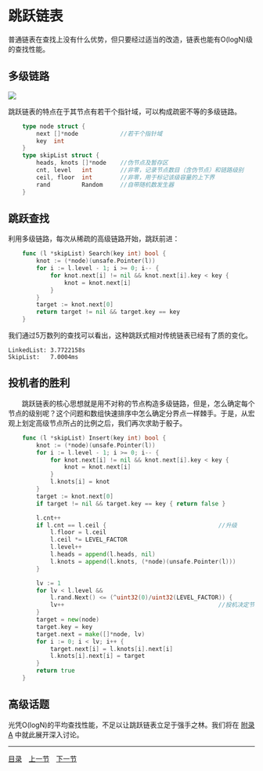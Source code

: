 # 跳跃链表
普通链表在查找上没有什么优势，但只要经过适当的改造，链表也能有O(logN)级的查找性能。

## 多级链路
![](../images/SkipList.png)

跳跃链表的特点在于其节点有若干个指针域，可以构成疏密不等的多级链路。
```go
    type node struct {
        next []*node            //若干个指针域
        key  int
    }
    type skipList struct {
        heads, knots []*node    //伪节点及暂存区
        cnt, level   int        //非零，记录节点数目（含伪节点）和链路级别
        ceil, floor  int        //非零，用于标记该级容量的上下界
        rand         Random     //自带随机数发生器
    }
```

## 跳跃查找
利用多级链路，每次从稀疏的高级链路开始，跳跃前进：
```go
    func (l *skipList) Search(key int) bool {
        knot := (*node)(unsafe.Pointer(l))
        for i := l.level - 1; i >= 0; i-- {
            for knot.next[i] != nil && knot.next[i].key < key {
                knot = knot.next[i]
            }
        }
        target := knot.next[0]
        return target != nil && target.key == key
    }
```
我们通过5万数列的查找可以看出，这种跳跃式相对传统链表已经有了质的变化。

    LinkedList: 3.7722158s
    SkipList:   7.0004ms

## 投机者的胜利
　　跳跃链表的核心思想就是用不对称的节点构造多级链路，但是，怎么确定每个节点的级别呢？这个问题和数组快速排序中怎么确定分界点一样棘手。于是，从宏观上划定高级节点所占的比例之后，我们再次求助于骰子。
```go
    func (l *skipList) Insert(key int) bool {
        knot := (*node)(unsafe.Pointer(l))
        for i := l.level - 1; i >= 0; i-- {
            for knot.next[i] != nil && knot.next[i].key < key {
                knot = knot.next[i]
            }
            l.knots[i] = knot
        }
        target := knot.next[0]
        if target != nil && target.key == key { return false }

        l.cnt++
        if l.cnt == l.ceil {                                //升级
            l.floor = l.ceil
            l.ceil *= LEVEL_FACTOR
            l.level++
            l.heads = append(l.heads, nil)
            l.knots = append(l.knots, (*node)(unsafe.Pointer(l)))
        }

        lv := 1
        for lv < l.level &&
            l.rand.Next() <= (^uint32(0)/uint32(LEVEL_FACTOR)) {
            lv++                                            //投机决定节点级别
        }
        target = new(node)
        target.key = key
        target.next = make([]*node, lv)
        for i := 0; i < lv; i++ {
            target.next[i] = l.knots[i].next[i]
            l.knots[i].next[i] = target
        }
        return true
    }
```

## 高级话题
光凭O(logN)的平均查找性能，不足以让跳跃链表立足于强手之林。我们将在 [附录A](08-A.md) 中就此展开深入讨论。

---
[目录](../index.md)　[上一节](02-B.md)　[下一节](02.md)
